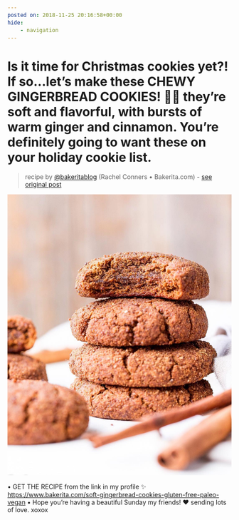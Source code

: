 ```yaml
---
posted on: 2018-11-25 20:16:58+00:00
hide:
    - navigation
---
```


# Is it time for Christmas cookies yet?! If so...let’s make these CHEWY GINGERBREAD COOKIES! 🌲🍂 they’re soft and flavorful, with bursts of warm ginger and cinnamon. You’re definitely going to want these on your holiday cookie list. 

> recipe by [@bakeritablog](https://www.instagram.com/bakeritablog/) 
(Rachel Conners • Bakerita.com) - [see original post](https://instagram.com/p/Bqnc0IugVQP)

![](../img/bakeritablog_25-11-2018_2011.png)

•
GET THE RECIPE from the link in my profile ✨ https://www.bakerita.com/soft-gingerbread-cookies-gluten-free-paleo-vegan
•
Hope you’re having a beautiful Sunday my friends! ❤️ sending lots of love. xoxox 